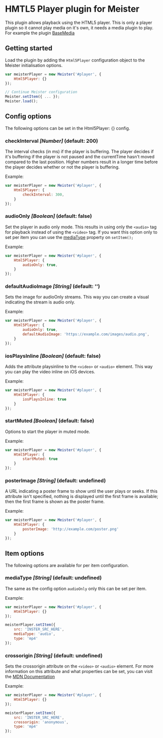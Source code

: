 HMTL5 Player plugin for Meister
=========

This plugin allows playback using the HTML5 player. This is only a player plugin so it cannot play media on it's own, it needs a media plugin to play. For example the plugin [BaseMedia](https://github.com/meisterplayer/media-basemedia) 

Getting started
---------

Load the plugin by adding the ```Html5Player``` configuration object to the Meister initialisation options.

``` JavaScript
var meisterPlayer = new Meister('#player', {
    Html5Player: {}
});

// Continue Meister configuration
Meister.setItem({ ... });
Meister.load();
```

Config options
----------

The following options can be set in the Html5Player: {} config.

### checkInterval *[Number]* (default: 200) ###

The interval checks (in ms) if the player is buffering. The player decides if it's buffering if the player is not paused and the currentTime hasn't moved compared to the last position. Higher numbers result in a longer time before the player decides whether or not the player is buffering.

Example:


``` JavaScript
var meisterPlayer = new Meister('#player', {
    Html5Player: {
        checkInterval: 300,
    }
});
```



### audioOnly *[Boolean]* (default: false) ###

Set the player in audio only mode. This results in using only the ```<audio>``` tag for playback instead of using the ```<video>``` tag. If you want this option only to set per item you can use the [mediaType]() property on ```setItem();```

Example:

``` JavaScript
var meisterPlayer = new Meister('#player', {
    Html5Player: {
        audioOnly: true,
    }
});
```

### defaultAudioImage *[String]* (default: '') ###

Sets the image for audioOnly streams. This way you can create a visual indicating the stream is audio only.

Example: 

``` JavaScript
var meisterPlayer = new Meister('#player', {
    Html5Player: {
        audioOnly: true,
        defaultAudioImage: 'https://example.com/images/audio.png',
    }
});
```

### iosPlaysInline *[Boolean]* (default: false) ###

Adds the attribute playsinline to the ```<video>``` or ```<audio>``` element. This way you can play the video inline on iOS devices. 

Example: 

``` JavaScript
var meisterPlayer = new Meister('#player', {
    Html5Player: {
        iosPlaysInline: true
    }
});
```

### startMuted *[Boolean]* (default: false) ###

Options to start the player in muted mode.

Example: 

``` JavaScript
var meisterPlayer = new Meister('#player', {
    Html5Player: {
        startMuted: true
    }
});
```

### posterImage *[String]* (default: undefined) ###

A URL indicating a poster frame to show until the user plays or seeks. If this attribute isn't specified, nothing is displayed until the first frame is available; then the first frame is shown as the poster frame.

Example:

``` JavaScript
var meisterPlayer = new Meister('#player', {
    Html5Player: {
        posterImage: 'http://example.com/poster.png'
    }
});
```

Item options
--------

The following options are available for per item configuration.

### mediaType *[String]* (default: undefined) ###

The same as the config option ```audioOnly``` only this can be set per item.

Example: 

``` JavaScript
var meisterPlayer = new Meister('#player', {
    Html5Player: {}
});

meisterPlayer.setItem({
    src: 'INSTER_SRC_HERE',
    mediaType: 'audio',
    type: 'mp4'
});
```

### crossorigin *[String]* (default: undefined) ###

Sets the crossorigin attribute on the ```<video>``` or ```<audio>``` element. For more information on this attribute and what properties can be set, you can visit the [MDN Documentation](https://developer.mozilla.org/en-US/docs/Web/HTML/CORS_settings_attributes)

Example: 

``` JavaScript
var meisterPlayer = new Meister('#player', {
    Html5Player: {}
});

meisterPlayer.setItem({
    src: 'INSTER_SRC_HERE',
    crossorigin: 'anonymous',
    type: 'mp4'
});
```

